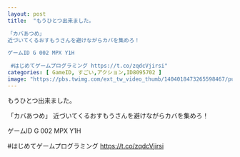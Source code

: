 ```yaml
---
layout: post
title:  "もうひとつ出来ました。

「カバあつめ」
近づいてくるおすもうさんを避けながらカバを集めろ！

ゲームID G 002 MPX Y1H

 #はじめてゲームプログラミング https://t.co/zqdcVjirsi"
categories: [ GameID, すごい,アクション,ID8095702 ]
image: "https://pbs.twimg.com/ext_tw_video_thumb/1404018473265598467/pu/img/FoZCFPdQdUUcVevk.jpg"
---
```

もうひとつ出来ました。

「カバあつめ」
近づいてくるおすもうさんを避けながらカバを集めろ！

ゲームID G 002 MPX Y1H

 #はじめてゲームプログラミング https://t.co/zqdcVjirsi
